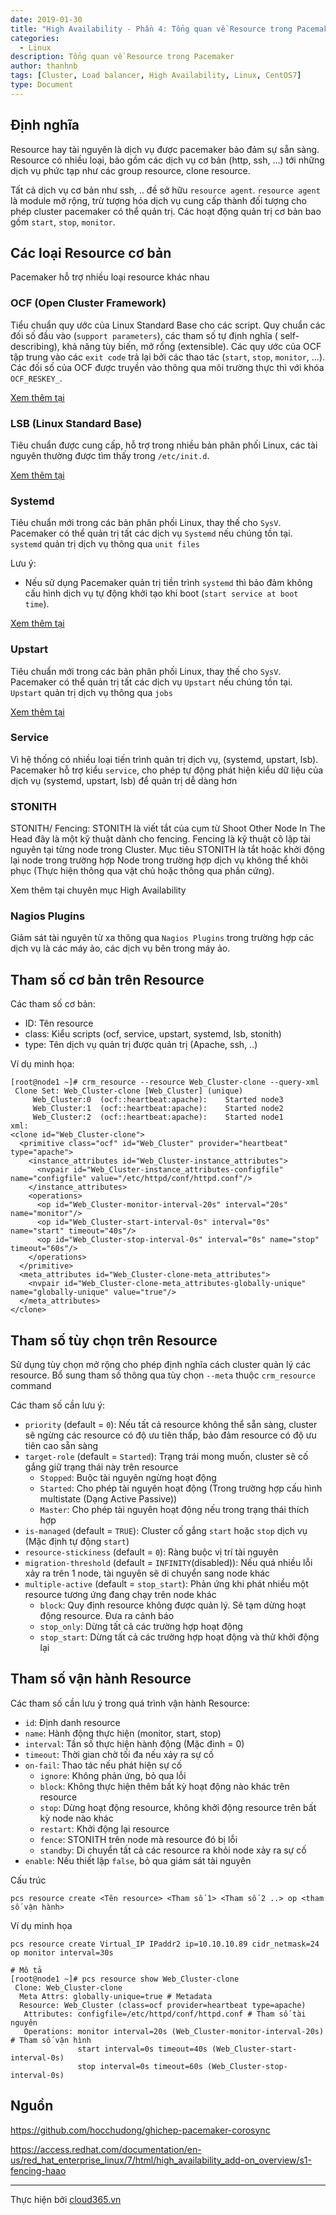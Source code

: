 ```yaml
---
date: 2019-01-30
title: "High Availability - Phần 4: Tổng quan về Resource trong Pacemaker"
categories:
  - Linux
description: Tổng quan về Resource trong Pacemaker
author: thanhnb
tags: [Cluster, Load balancer, High Availability, Linux, CentOS7]
type: Document
---
```


## Định nghĩa
Resource hay tài nguyên là dịch vụ được pacemaker bảo đảm sự sẵn sàng. Resource có nhiều loại, bảo gồm các dịch vụ cơ bản (http, ssh, ...) tới những dịch vụ phức tạp như các group resource, clone resource.

Tất cả dịch vụ cơ bản như ssh, .. đề sở hữu `resource agent`. `resource agent` là module mở rộng, trừ tượng hóa dịch vụ cung cấp thành đối tượng cho phép cluster pacemaker có thể quản trị. Các hoạt động quản trị cơ bản bao gồm `start`, `stop`, `monitor`.

## Các loại Resource cơ bản

Pacemaker hỗ trợ nhiều loại resource khác nhau

### OCF (Open Cluster Framework)
Tiểu chuẩn quy ước của Linux Standard Base cho các script. Quy chuẩn các đối số đầu vào (`support parameters`), các tham số tự định nghĩa ( self-describing), khả năng tùy biến, mở rổng (extensible). Các quy ước của OCF tập trung vào các `exit code` trả lại bởi các thao tác (`start`, `stop`, `monitor`, ...). Các đối số của OCF được truyền vào thông qua môi trường thực thì với khóa `OCF_RESKEY_`.

[Xem thêm tại](https://en.wikipedia.org/wiki/Open_Cluster_Framework)

### LSB (Linux Standard Base)
Tiêu chuẩn được cung cấp, hỗ trợ trong nhiều bản phân phối Linux, các tài nguyên thường được tìm thấy trong `/etc/init.d`. 

[Xem thêm tại](https://en.wikipedia.org/wiki/Linux_Standard_Base)

### Systemd
Tiêu chuẩn mới trong các bản phân phối Linux, thay thế cho `SysV`.
Pacemaker có thể quản trị tất các dịch vụ `Systemd` nếu chúng tồn tại. `systemd` quản trị dịch vụ thông qua `unit files`

Lưu ý:
- Nếu sử dụng Pacemaker quản trị tiền trình `systemd` thì bảo đảm không cấu hình dịch vụ tự động khởi tạo khi boot (`start service at boot time`).

[Xem thêm tại](https://en.wikipedia.org/wiki/Systemd)

### Upstart
Tiêu chuẩn mới trong các bản phân phối Linux, thay thế cho `SysV`.
Pacemaker có thể quản trị tất các dịch vụ `Upstart` nếu chúng tồn tại. `Upstart` quản trị dịch vụ thông qua `jobs`

[Xem thêm tại](https://en.wikipedia.org/wiki/Upstart)

### Service
Vì hệ thống có nhiều loại tiến trình quản trị dịch vụ, (systemd, upstart, lsb). Pacemaker hỗ trợ kiểu `service`, cho phép tự động phát hiện kiểu dữ liệu của dịch vụ (systemd, upstart, lsb) để quản trị dễ dàng hơn

### STONITH
STONITH/ Fencing: STONITH là viết tắt của cụm từ Shoot Other Node In The Head đây là một kỹ thuật dành cho fencing. Fencing là kỹ thuật cô lập tài nguyên tại từng node trong Cluster. Mục tiêu STONITH là tắt hoặc khởi động lại node trong trường hợp Node trong trường hợp dịch vụ không thể khôi phục (Thực hiện thông qua vật chủ hoặc thông qua phần cứng).

Xem thêm tại chuyên mục High Availability

### Nagios Plugins
Giảm sát tài nguyên từ xa thông qua `Nagios Plugins` trong trường hợp các dịch vụ là các máy ảo, các dịch vụ bên trong máy ảo.

## Tham số cơ bản trên Resource
Các tham số cơ bản:
- ID: Tên resource
- class: Kiểu scripts (ocf, service, upstart, systemd, lsb, stonith)
- type: Tên dịch vụ quản trị được quản trị (Apache, ssh, ..)

Ví dụ minh họa:

```
[root@node1 ~]# crm_resource --resource Web_Cluster-clone --query-xml
 Clone Set: Web_Cluster-clone [Web_Cluster] (unique)
     Web_Cluster:0	(ocf::heartbeat:apache):	Started node3
     Web_Cluster:1	(ocf::heartbeat:apache):	Started node2
     Web_Cluster:2	(ocf::heartbeat:apache):	Started node1
xml:
<clone id="Web_Cluster-clone">
  <primitive class="ocf" id="Web_Cluster" provider="heartbeat" type="apache">
    <instance_attributes id="Web_Cluster-instance_attributes">
      <nvpair id="Web_Cluster-instance_attributes-configfile" name="configfile" value="/etc/httpd/conf/httpd.conf"/>
    </instance_attributes>
    <operations>
      <op id="Web_Cluster-monitor-interval-20s" interval="20s" name="monitor"/>
      <op id="Web_Cluster-start-interval-0s" interval="0s" name="start" timeout="40s"/>
      <op id="Web_Cluster-stop-interval-0s" interval="0s" name="stop" timeout="60s"/>
    </operations>
  </primitive>
  <meta_attributes id="Web_Cluster-clone-meta_attributes">
    <nvpair id="Web_Cluster-clone-meta_attributes-globally-unique" name="globally-unique" value="true"/>
  </meta_attributes>
</clone>
```

## Tham số tùy chọn trên Resource
Sử dụng tùy chọn mở rộng cho phép định nghĩa cách cluster quản lý các resource. Bổ sung tham số thông qua tùy chọn `--meta` thuộc `crm_resource` command

Các tham số cần lưu ý:
- `priority` (default = `0`): Nếu tất cả resource không thể sẵn sàng, cluster sẽ ngừng các resource có độ ưu tiên thấp, bảo đảm resource có độ ưu tiên cao sẵn sàng
- `target-role` (default = `Started`): Trạng trái mong muốn, cluster sẽ cố gắng giữ trạng thái này trên resource
  - `Stopped`: Buộc tài nguyên ngừng hoạt động
  - `Started`: Cho phép tài nguyên hoạt động (Trong trường hợp cấu hình multistate (Dạng Active Passive))
  - `Master`: Cho phép tài nguyên hoạt động nếu trong trạng thái thích hợp
- `is-managed` (default = `TRUE`): Cluster cố gắng `start` hoặc `stop` dịch vụ (Mặc định tự động `start`)
- `resource-stickiness` (default = `0`):  Ràng buộc vị trí tài nguyên
- `migration-threshold`	(default = `INFINITY`(disabled)): Nếu quá nhiều lỗi xảy ra trên 1 node, tài nguyên sẽ di chuyển sang node khác
- `multiple-active` (default = `stop_start`): Phản ứng khi phát nhiều một resource tương ứng đang chạy trên node khác
  - `block`: Quy định resource không được quản lý. Sẽ tạm dừng hoạt động resource. Đưa ra cảnh báo
  - `stop_only`: Dừng tất cả các trường hợp hoạt động
  - `stop_start`: Dừng tất cả các trường hợp hoạt động và thử khởi động lại

## Tham số vận hành Resource
Các tham số cần lưu ý trong quá trình vận hành Resource:
- `id`: Định danh resource
- `name`: Hành động thực hiện (monitor, start, stop)
- `interval`: Tần số thực hiện hành động (Mặc đinh = 0)
- `timeout`: Thời gian chờ tối đa nếu xảy ra sự cố
- `on-fail`: Thao tác nếu phát hiện sự cố
  - `ignore`: Không phản ứng, bỏ qua lỗi
  - `block`: Không thực hiện thêm bất kỳ hoạt động nào khác trên resource
  - `stop`: Dừng hoạt động resource, không khởi động resource trên bất kỳ node nào khác
  - `restart`: Khởi động lại resource
  - `fence`: STONITH trên node mà resource đó bị lỗi
  - `standby`: Di chuyển tất cả các resource ra khỏi node xảy ra sự cố
- `enable`: Nếu thiết lập `false`, bỏ qua giám sát tài nguyên

Cấu trúc
```
pcs resource create <Tên resource> <Tham số 1> <Tham số 2 ..> op <tham số vận hành>
```

Ví dụ minh họa
```
pcs resource create Virtual_IP IPaddr2 ip=10.10.10.89 cidr_netmask=24 op monitor interval=30s

# Mô tả
[root@node1 ~]# pcs resource show Web_Cluster-clone
 Clone: Web_Cluster-clone
  Meta Attrs: globally-unique=true # Metadata
  Resource: Web_Cluster (class=ocf provider=heartbeat type=apache)
   Attributes: configfile=/etc/httpd/conf/httpd.conf # Tham số tài nguyên
   Operations: monitor interval=20s (Web_Cluster-monitor-interval-20s) # Tham số vận hình
               start interval=0s timeout=40s (Web_Cluster-start-interval-0s)
               stop interval=0s timeout=60s (Web_Cluster-stop-interval-0s)
```

## Nguồn

https://github.com/hocchudong/ghichep-pacemaker-corosync

https://access.redhat.com/documentation/en-us/red_hat_enterprise_linux/7/html/high_availability_add-on_overview/s1-fencing-haao

---
Thực hiện bởi <a href="https://cloud365.vn/" target="_blank">cloud365.vn</a>
